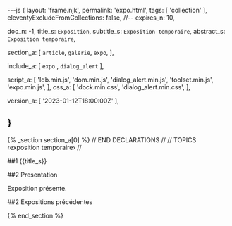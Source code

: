 ---js
{
  layout:    'frame.njk',
  permalink: 'expo.html',
  tags:      [ 'collection' ],
  eleventyExcludeFromCollections: false,
  //-- expires_n: 10,

  doc_n:      -1,
  title_s:    `Exposition`,
  subtitle_s: `Exposition temporaire`,
  abstract_s: `Exposition temporaire`,

  section_a:
  [
    `article`,
    `galerie`,
    `expo`,
  ],

  include_a:
  [
    `expo`
  , `dialog_alert`
  ],

  script_a:
  [
    'Idb.min.js',
    'dom.min.js',
    'dialog_alert.min.js',
    'toolset.min.js',
    'expo.min.js',
  ],
  css_a:
  [
    'dock.min.css',
    'dialog_alert.min.css',
  ],

  version_a:
  [
    '2023-01-12T18:00:00Z'
  ],

}
---
{% _section section_a[0] %}
// END DECLARATIONS //
//  TOPICS
‹exposition temporaire›
//



##1  {{title_s}}


##2  Presentation

Exposition présente.


##2  Expositions précédentes



{% end_section %}
